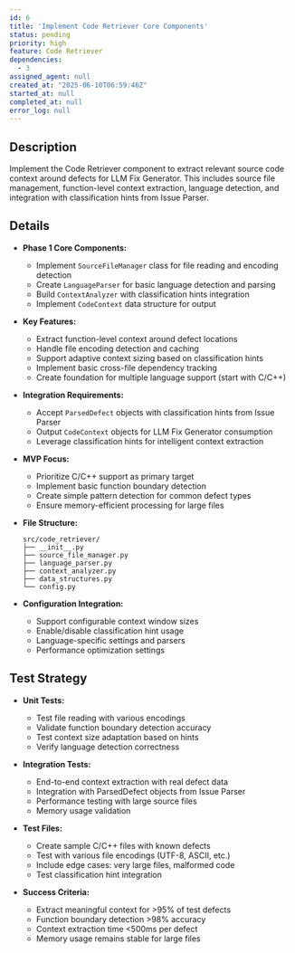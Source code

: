 ```yaml
---
id: 6
title: 'Implement Code Retriever Core Components'
status: pending
priority: high
feature: Code Retriever
dependencies:
  - 3
assigned_agent: null
created_at: "2025-06-10T06:59:46Z"
started_at: null
completed_at: null
error_log: null
---
```


## Description

Implement the Code Retriever component to extract relevant source code context around defects for LLM Fix Generator. This includes source file management, function-level context extraction, language detection, and integration with classification hints from Issue Parser.

## Details

- **Phase 1 Core Components:**
  - Implement `SourceFileManager` class for file reading and encoding detection
  - Create `LanguageParser` for basic language detection and parsing
  - Build `ContextAnalyzer` with classification hints integration
  - Implement `CodeContext` data structure for output

- **Key Features:**
  - Extract function-level context around defect locations
  - Handle file encoding detection and caching
  - Support adaptive context sizing based on classification hints
  - Implement basic cross-file dependency tracking
  - Create foundation for multiple language support (start with C/C++)

- **Integration Requirements:**
  - Accept `ParsedDefect` objects with classification hints from Issue Parser
  - Output `CodeContext` objects for LLM Fix Generator consumption
  - Leverage classification hints for intelligent context extraction

- **MVP Focus:**
  - Prioritize C/C++ support as primary target
  - Implement basic function boundary detection
  - Create simple pattern detection for common defect types
  - Ensure memory-efficient processing for large files

- **File Structure:**
  ```
  src/code_retriever/
  ├── __init__.py
  ├── source_file_manager.py
  ├── language_parser.py  
  ├── context_analyzer.py
  ├── data_structures.py
  └── config.py
  ```

- **Configuration Integration:**
  - Support configurable context window sizes
  - Enable/disable classification hint usage
  - Language-specific settings and parsers
  - Performance optimization settings

## Test Strategy

- **Unit Tests:**
  - Test file reading with various encodings
  - Validate function boundary detection accuracy
  - Test context size adaptation based on hints
  - Verify language detection correctness

- **Integration Tests:**
  - End-to-end context extraction with real defect data
  - Integration with ParsedDefect objects from Issue Parser
  - Performance testing with large source files
  - Memory usage validation

- **Test Files:**
  - Create sample C/C++ files with known defects
  - Test with various file encodings (UTF-8, ASCII, etc.)
  - Include edge cases: very large files, malformed code
  - Test classification hint integration

- **Success Criteria:**
  - Extract meaningful context for >95% of test defects
  - Function boundary detection >98% accuracy
  - Context extraction time <500ms per defect
  - Memory usage remains stable for large files 